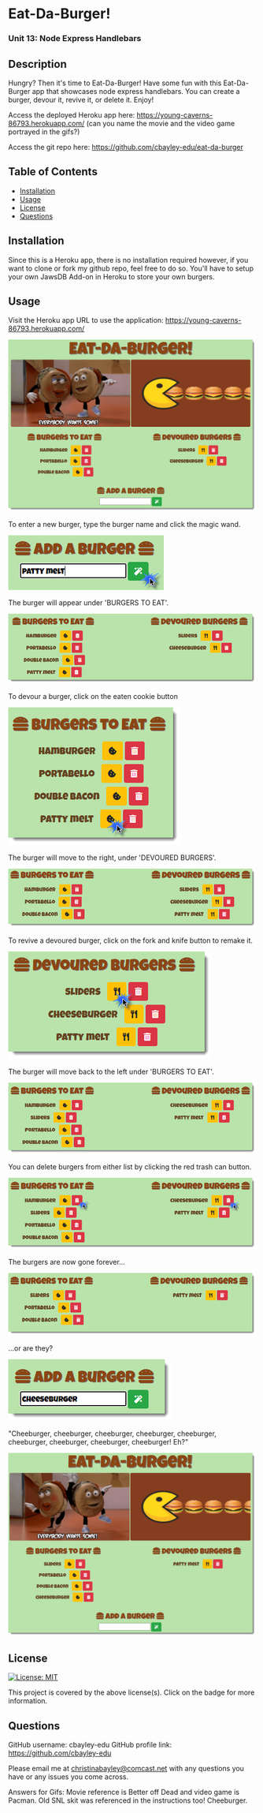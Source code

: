 # Eat-Da-Burger!

### Unit 13: Node Express Handlebars

## Description

Hungry? Then it's time to Eat-Da-Burger! Have some fun with this Eat-Da-Burger app that showcases node express handlebars. You can create a burger, devour it, revive it, or delete it. Enjoy!

Access the deployed Heroku app here: https://young-caverns-86793.herokuapp.com/  (can you name the movie and the video game portrayed in the gifs?)

Access the git repo here: https://github.com/cbayley-edu/eat-da-burger


## Table of Contents 

* [Installation](#installation)
* [Usage](#usage)
* [License](#license)
* [Questions](#questions)


## Installation 

Since this is a Heroku app, there is no installation required however, if you want to clone or fork my github repo, feel free to do so. You'll have to setup your own JawsDB Add-on in Heroku to store your own burgers.

## Usage

Visit the Heroku app URL to use the application: https://young-caverns-86793.herokuapp.com/ 

![eat-da-burger](./public/assets/imgs/eat-da-burger.png)

To enter a new burger, type the burger name and click the magic wand.

![add-a-burger](./public/assets/imgs/add-a-burger.png)

The burger will appear under 'BURGERS TO EAT'.

![available-burgers](./public/assets/imgs/available-burgers.png)

To devour a burger, click on the eaten cookie button

![burgers-to-eat](./public/assets/imgs/burgers-to-eat.png)

The burger will move to the right, under 'DEVOURED BURGERS'.

![available-burgers1](./public/assets/imgs/available-burgers1.png)

To revive a devoured burger, click on the fork and knife button to remake it.

![revive-a-burger](./public/assets/imgs/revive-a-burger.png)

The burger will move back to the left under 'BURGERS TO EAT'.

![available-burgers2](./public/assets/imgs/available-burgers2.png)

You can delete burgers from either list by clicking the red trash can button.

![delete-a-burger](./public/assets/imgs/delete-a-burger.png)

The burgers are now gone forever...

![gone-burger-gone](./public/assets/imgs/gone-burger-gone.png)

...or are they?

![add-a-cheeseburger](./public/assets/imgs/add-a-cheeseburger.png)

"Cheeburger, cheeburger, cheeburger, cheeburger, cheeburger, cheeburger, cheeburger, cheeburger, cheeburger! Eh?"

![eat-up](./public/assets/imgs/eat-up.png)

## License 

[![License: MIT](https://img.shields.io/badge/License-MIT-yellow.svg)](https://opensource.org/licenses/MIT)

This project is covered by the above license(s). Click on the badge for more information.


## Questions 

GitHub username: cbayley-edu
GitHub profile link: https://github.com/cbayley-edu

Please email me at christinabayley@comcast.net with any questions you have or any issues you come across.

Answers for Gifs: Movie reference is Better off Dead and video game is Pacman. Old SNL skit was referenced in the instructions too! Cheeburger.

